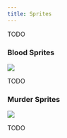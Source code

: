 ```yaml
---
title: Sprites
---
```


TODO

### Blood Sprites

[![](https://i.pinimg.com/originals/1e/21/45/1e2145755eb6a3bddc5403f18ae98e8e.jpg)](https://www.pinterest.com/pin/531706299734437785/)

TODO

### Murder Sprites

[![](https://i.pinimg.com/originals/b9/2f/e2/b92fe23a5d701fa2a8c84491bc6ea7ac.jpg)](https://www.pinterest.com/pin/326792516684269173/)

TODO
